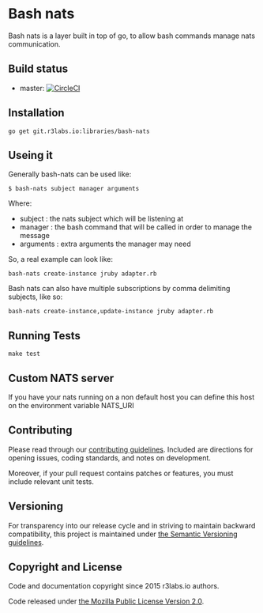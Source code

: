 # Bash nats

Bash nats is a layer built in top of go, to allow bash commands manage nats communication.

## Build status

* master:  [![CircleCI](https://circleci.com/gh/ernestio/bash-nats/tree/master.svg?style=svg)](https://circleci.com/gh/ernestio/bash-nats/tree/master)

## Installation

```
go get git.r3labs.io:libraries/bash-nats
```

## Useing it

Generally bash-nats can be used like:
```
$ bash-nats subject manager arguments
```
Where:
- subject : the nats subject which will be listening at
- manager : the bash command that will be called in order to manage the message
- arguments : extra arguments the manager may need

So, a real example can look like:
```
bash-nats create-instance jruby adapter.rb
```

Bash nats can also have multiple subscriptions by comma delimiting subjects, like so:

```
bash-nats create-instance,update-instance jruby adapter.rb
```

## Running Tests

```
make test
```

## Custom NATS server

If you have your nats running on a non default host you can define this host on the environment variable NATS_URI


## Contributing

Please read through our
[contributing guidelines](CONTRIBUTING.md).
Included are directions for opening issues, coding standards, and notes on
development.

Moreover, if your pull request contains patches or features, you must include
relevant unit tests.

## Versioning

For transparency into our release cycle and in striving to maintain backward
compatibility, this project is maintained under [the Semantic Versioning guidelines](http://semver.org/).

## Copyright and License

Code and documentation copyright since 2015 r3labs.io authors.

Code released under
[the Mozilla Public License Version 2.0](LICENSE).
